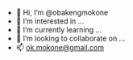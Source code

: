 - 👋 Hi, I’m @obakengmokone
- 👀 I’m interested in ...
- 🌱 I’m currently learning ...
- 💞️ I’m looking to collaborate on ...
- 📫 ok.mokone@gmail.com

<!---
obakengmokone/obakengmokone is a ✨ special ✨ repository because its `README.md` (this file) appears on your GitHub profile.
You can click the Preview link to take a look at your changes.
--->
